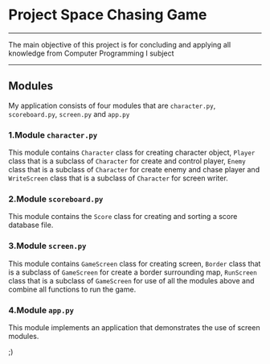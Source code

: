 # Project Space Chasing Game
***
The main objective of this project is for concluding and applying
all knowledge from Computer Programming I subject
***

## Modules
My application consists of four modules that are `character.py`, `scoreboard.py`,
`screen.py` and `app.py`

### 1.Module `character.py`
This module contains `Character` class for creating character object, 
`Player` class that is a subclass of `Character` for create and control player, 
`Enemy` class that is a subclass of `Character` for create enemy and chase player and 
`WriteScreen` class that is a subclass of `Character` for screen writer.

### 2.Module `scoreboard.py`
This module contains the `Score` class for creating and sorting a score database file.

### 3.Module `screen.py`
This module contains `GameScreen` class for creating screen,
`Border` class that is a subclass of `GameScreen` for create a border surrounding map, 
`RunScreen` class that is a subclass of `GameScreen` for use of all the modules above and combine all functions to run the game. 

### 4.Module `app.py`
This module implements an application that demonstrates the use of screen modules.

;)